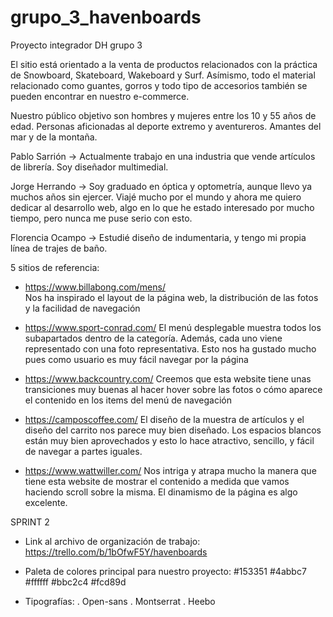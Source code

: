 # grupo_3_havenboards

Proyecto integrador DH grupo 3

El sitio está orientado a la venta de productos relacionados con la práctica de Snowboard, Skateboard, Wakeboard y Surf. 
Asímismo, todo el material relacionado como guantes, gorros y todo tipo de accesorios también se pueden encontrar en nuestro e-commerce.

Nuestro público objetivo son hombres y mujeres entre los 10 y 55 años de edad. Personas aficionadas al deporte extremo y aventureros. Amantes del mar y de la montaña.




Pablo Sarrión -> Actualmente trabajo en una industria que vende artículos de librería. 
Soy diseñador multimedial.

Jorge Herrando -> Soy graduado en óptica y optometría, aunque llevo ya muchos años sin ejercer. Viajé mucho por el mundo y ahora me quiero dedicar al desarrollo web, algo en lo que he estado interesado por mucho tiempo, pero nunca me puse serio con esto.

Florencia Ocampo -> Estudié diseño de indumentaria, y tengo mi propia línea de trajes de baño.




5 sitios de referencia:
- https://www.billabong.com/mens/  
Nos ha inspirado el layout de la página web, la distribución de las fotos y la facilidad de navegación

- https://www.sport-conrad.com/
El menú desplegable muestra todos los subapartados dentro de la categoría. Además, cada uno viene representado con una foto representativa. Esto nos ha gustado mucho pues como usuario es muy fácil navegar por la página

- https://www.backcountry.com/
Creemos que esta website tiene unas transiciones muy buenas al hacer hover sobre las fotos o cómo aparece el contenido en los items del menú de navegación

- https://camposcoffee.com/
El diseño de la muestra de artículos y el diseño del carrito nos parece muy bien diseñado. Los espacios blancos están muy bien aprovechados y esto lo hace atractivo, sencillo, y fácil de navegar a partes iguales. 

- https://www.wattwiller.com/
Nos intriga y atrapa mucho la manera que tiene esta website de mostrar el contenido a medida que vamos haciendo scroll sobre la misma. El dinamismo de la página es algo excelente.


SPRINT 2

- Link al archivo de organización de trabajo:
https://trello.com/b/1bOfwF5Y/havenboards

- Paleta de colores principal para nuestro proyecto:
#153351   #4abbc7   #ffffff   #bbc2c4   #fcd89d

- Tipografías:
. Open-sans
. Montserrat
. Heebo

